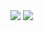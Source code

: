 
<img src="https://github.com/jingom368/oumtt/assets/67932739/e03c6766-908e-4281-99ab-4ec08456938f" />
<img src="https://github.com/jingom368/oumtt/assets/67932739/c62d69f2-c506-46dc-a728-bd6f75ae9d97" />
